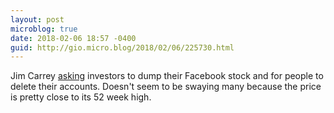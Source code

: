 ```yaml
---
layout: post
microblog: true
date: 2018-02-06 18:57 -0400
guid: http://gio.micro.blog/2018/02/06/225730.html
---
```

Jim Carrey [asking](https://www.cnbc.com/2018/02/06/comedian-jim-carrey-delete-your-facebook-account-and-dump-the-stock.html?__source=facebook%7Ctech) investors to dump their Facebook stock and for people to delete their accounts. Doesn't seem to be swaying many because the price is pretty close to its 52 week high.
